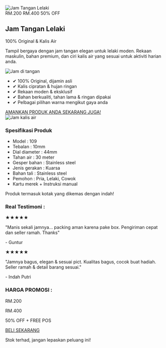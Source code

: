 <!DOCTYPE html>
<html lang="ms">
<head>
  <meta charset="UTF-8">
  <meta name="viewport" content="width=device-width, initial-scale=1.0">
  <title>Promo Jam Tangan Lelaki</title>
  <script src="https://cdn.tailwindcss.com"></script>
</head>
<body class="bg-black text-white font-sans">

  <!-- Header Promo -->
  <section class="relative text-center">
    <img src="watch-header.jpg" alt="Jam Tangan Lelaki" class="w-full">
    <div class="absolute bottom-4 left-0 right-0 flex justify-center">
      <div class="bg-yellow-400 text-black font-bold px-4 py-2 rounded-lg shadow-lg">
        RM.200 <span class="line-through text-red-600">RM.400</span> 
        <span class="ml-2 bg-red-600 text-white px-2 py-1 rounded">50% OFF</span>
      </div>
    </div>
  </section>

  <!-- Title -->
  <section class="py-8 text-center">
    <h2 class="text-2xl font-bold">Jam Tangan Lelaki</h2>
    <p class="text-gray-300">100% Original & Kalis Air</p>
    <p class="mt-2 text-gray-400 max-w-xl mx-auto">
      Tampil bergaya dengan jam tangan elegan untuk lelaki moden. Rekaan maskulin, 
      bahan premium, dan ciri kalis air yang sesuai untuk aktiviti harian anda.
    </p>
  </section>

  <!-- Features -->
  <section class="grid gap-6 px-6 md:grid-cols-2 max-w-4xl mx-auto">
    <img src="watch-hand.jpg" alt="Jam di tangan" class="rounded-lg shadow-lg">
    <div>
      <ul class="space-y-3">
        <li>✔ 100% Original, dijamin asli</li>
        <li>✔ Kalis cipratan & hujan ringan</li>
        <li>✔ Rekaan moden & eksklusif</li>
        <li>✔ Bahan berkualiti, tahan lama & ringan dipakai</li>
        <li>✔ Pelbagai pilihan warna mengikut gaya anda</li>
      </ul>
      <a href="#" class="block mt-6 text-center bg-yellow-400 text-black font-bold py-3 px-6 rounded-lg shadow-lg">
        AMANKAN PRODUK ANDA SEKARANG JUGA!
      </a>
    </div>
  </section>

  <!-- Water Proof Showcase -->
  <section class="py-10 text-center">
    <img src="watch-water.jpg" alt="Jam kalis air" class="mx-auto rounded-lg shadow-lg">
  </section>

  <!-- Spesifikasi Produk -->
  <section class="bg-gray-900 py-10 px-6 text-center">
    <h3 class="text-xl font-bold mb-4">Spesifikasi Produk</h3>
    <ul class="space-y-2 text-gray-300">
      <li>Model : 109</li>
      <li>Tebalan : 10mm</li>
      <li>Dial diameter : 44mm</li>
      <li>Tahan air : 30 meter</li>
      <li>Gesper bahan : Stainless steel</li>
      <li>Jenis gerakan : Kuarsa</li>
      <li>Bahan tali : Stainless steel</li>
      <li>Pemohon : Pria, Lelaki, Cowok</li>
      <li>Kartu merek + Instruksi manual</li>
    </ul>
    <p class="mt-4 text-gray-400">Produk termasuk kotak yang dikemas dengan indah!</p>
  </section>

  <!-- Testimoni -->
  <section class="py-10 px-6 max-w-3xl mx-auto">
    <h3 class="text-xl font-bold mb-6 text-center">Real Testimoni :</h3>
    <div class="space-y-6">
      <div class="bg-gray-800 p-4 rounded-lg shadow">
        <p class="text-yellow-400">★★★★★</p>
        <p class="text-gray-300">"Manis sekali jamnya... packing aman karena pake box. Pengiriman cepat dan seller ramah. Thanks"</p>
        <p class="text-sm text-gray-400 mt-2">- Guntur</p>
      </div>
      <div class="bg-gray-800 p-4 rounded-lg shadow">
        <p class="text-yellow-400">★★★★★</p>
        <p class="text-gray-300">"Jamnya bagus, elegan & sesuai pict. Kualitas bagus, cocok buat hadiah. Seller ramah & detail barang sesuai."</p>
        <p class="text-sm text-gray-400 mt-2">- Indah Putri</p>
      </div>
    </div>
  </section>

  <!-- Harga Promo -->
  <section class="bg-yellow-400 text-black py-10 text-center">
    <h3 class="text-2xl font-bold mb-2">HARGA PROMOSI :</h3>
    <p class="text-4xl font-bold">RM.200</p>
    <p class="line-through text-red-600">RM.400</p>
    <p class="font-bold text-lg">50% OFF + FREE POS</p>
    <a href="#" class="mt-6 inline-block bg-black text-white px-6 py-3 rounded-lg font-bold">BELI SEKARANG</a>
    <p class="text-sm mt-4">Stok terhad, jangan lepaskan peluang ini!</p>
  </section>

</body>
</html>
